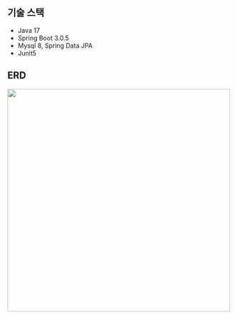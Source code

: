 ## 기술 스택

- Java 17
- Spring Boot 3.0.5
- Mysql 8, Spring Data JPA
- Junit5

## ERD

<img src="https://github.com/gxdxx-new/numble-instagram/assets/35963403/0c29ebd5-9449-46fb-9848-796fc1030524" width="500">
